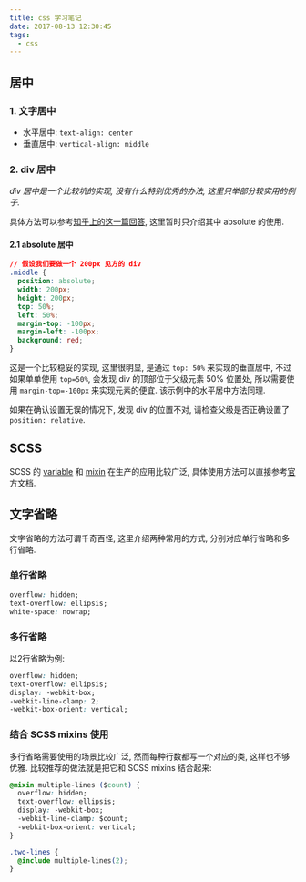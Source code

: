 ```yaml
---
title: css 学习笔记
date: 2017-08-13 12:30:45
tags:
  - css
---
```


## 居中

### 1. 文字居中

- 水平居中: `text-align: center`
- 垂直居中: `vertical-align: middle`

### 2. div 居中

_div 居中是一个比较坑的实现, 没有什么特别优秀的办法, 这里只举部分较实用的例子._

具体方法可以参考[知乎上的这一篇回答](https://zhihu.com/question/20543196/answer/89218605), 这里暂时只介绍其中 absolute 的使用.

#### 2.1 absolute 居中

```css
// 假设我们要做一个 200px 见方的 div
.middle {
  position: absolute;
  width: 200px;
  height: 200px;
  top: 50%;
  left: 50%;
  margin-top: -100px; 
  margin-left: -100px;
  background: red;
}
```

这是一个比较稳妥的实现, 这里很明显, 是通过 `top: 50%` 来实现的垂直居中, 不过如果单单使用 `top=50%`, 会发现 div 的顶部位于父级元素 50% 位置处, 所以需要使用 `margin-top=-100px` 来实现元素的便宜. 该示例中的水平居中方法同理.

如果在确认设置无误的情况下, 发现 div 的位置不对, 请检查父级是否正确设置了 `position: relative`.

## SCSS

SCSS 的 [variable](https://sass-lang.com/guide#topic-2) 和 [mixin](https://sass-lang.com/guide#topic-6) 在生产的应用比较广泛, 具体使用方法可以直接参考[官方文档](https://sass-lang.com/guide).

## 文字省略

文字省略的方法可谓千奇百怪, 这里介绍两种常用的方式, 分别对应单行省略和多行省略.

### 单行省略

```css
overflow: hidden;
text-overflow: ellipsis;
white-space: nowrap;
```

### 多行省略

以2行省略为例:

```css
overflow: hidden;
text-overflow: ellipsis;
display: -webkit-box;
-webkit-line-clamp: 2;
-webkit-box-orient: vertical;
```

### 结合 SCSS mixins 使用

多行省略需要使用的场景比较广泛, 然而每种行数都写一个对应的类, 这样也不够优雅. 比较推荐的做法就是把它和 SCSS mixins 结合起来:

```css
@mixin multiple-lines ($count) {
  overflow: hidden;
  text-overflow: ellipsis;
  display: -webkit-box;
  -webkit-line-clamp: $count;
  -webkit-box-orient: vertical;
}

.two-lines {
  @include multiple-lines(2);
}
```
